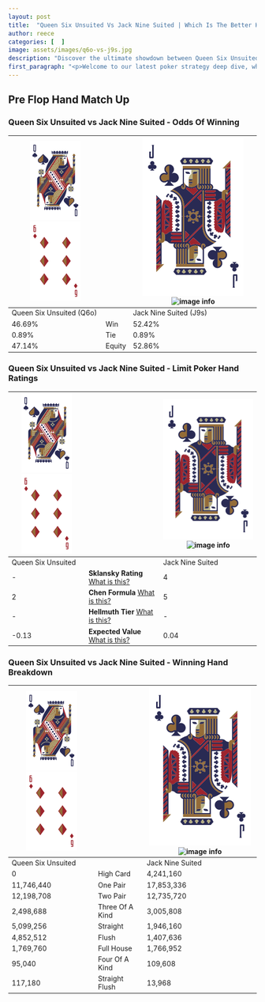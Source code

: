 ```yaml
---
layout: post
title:  "Queen Six Unsuited Vs Jack Nine Suited | Which Is The Better Hand In Poker? A Complete Guide"
author: reece
categories: [  ]
image: assets/images/q6o-vs-j9s.jpg
description: "Discover the ultimate showdown between Queen Six Unsuited and Jack Nine Suited in poker! Uncover the odds, strategies, and scenarios where one hand triumphs over the other. Get ready to up your poker game with this thrilling analysis."
first_paragraph: "<p>Welcome to our latest poker strategy deep dive, where we're pitting two distinct hands against each other in a high-stakes showdown: Queen Six Unsuited vs Jack Nine Suited.</p><p>In the dynamic world of poker, every decision counts, and knowing which hand holds the upper hand is key to your success at the table.</p><p>In this article, we'll dissect these two hands, explore the scenarios where one dominates the other, and equip you with the knowledge to make strategic choices that can tip the odds in your favor.</p><p>Get ready to unravel the intriguing dynamics of these poker hands and elevate your game to new heights.</p>"
---
```




[comment]: # (sp0)

## Pre Flop Hand Match Up

<div class="table hand-ratings" markdown="1"> 



### Queen Six Unsuited vs Jack Nine Suited - Odds Of Winning


    
| ![image info](assets/images/hand1/Q.png) ![image info](assets/images/hand1/6o.png) |  | ![image info](assets/images/hand2/J.png) ![image info](assets/images/hand2/9s.png) |
| -------- | -------- | -------- |
| Queen Six Unsuited (Q6o) |  | Jack Nine Suited (J9s) |
| 46.69% | Win | 52.42% |
| 0.89% | Tie | 0.89% |
| 47.14% | Equity | 52.86% |




[comment]: # (sp1)



### Queen Six Unsuited vs Jack Nine Suited - Limit Poker Hand Ratings


    
| ![image info](assets/images/hand1/Q.png) ![image info](assets/images/hand1/6o.png) |  | ![image info](assets/images/hand2/J.png) ![image info](assets/images/hand2/9s.png) |
| -------- | -------- | -------- |
| Queen Six Unsuited |  | Jack Nine Suited |
| - | **Sklansky Rating** [What is this?](/sklansky-rating-explained) | 4 |
| 2 | **Chen Formula** [What is this?](/chen-formula-explained) | 5 |
| - | **Hellmuth Tier** [What is this?](/Hellmuth-tier-explained) | - |
| -0.13 | **Expected Value** [What is this?](/expected-value-explained) | 0.04 |




[comment]: # (sp2)



### Queen Six Unsuited vs Jack Nine Suited - Winning Hand Breakdown


    
| ![image info](assets/images/hand1/Q.png) ![image info](assets/images/hand1/6o.png) |  | ![image info](assets/images/hand2/J.png) ![image info](assets/images/hand2/9s.png) |
| -------- | -------- | -------- |
| Queen Six Unsuited |  | Jack Nine Suited |
| 0 | High Card | 4,241,160 |
| 11,746,440 | One Pair | 17,853,336 |
| 12,198,708 | Two Pair | 12,735,720 |
| 2,498,688 | Three Of A Kind | 3,005,808 |
| 5,099,256 | Straight | 1,946,160 |
| 4,852,512 | Flush | 1,407,636 |
| 1,769,760 | Full House | 1,766,952 |
| 95,040 | Four Of A Kind | 109,608 |
| 117,180 | Straight Flush | 13,968 |




[comment]: # (sp3)



</div>

[comment]: # (sp4)



[comment]: # (sp5)


